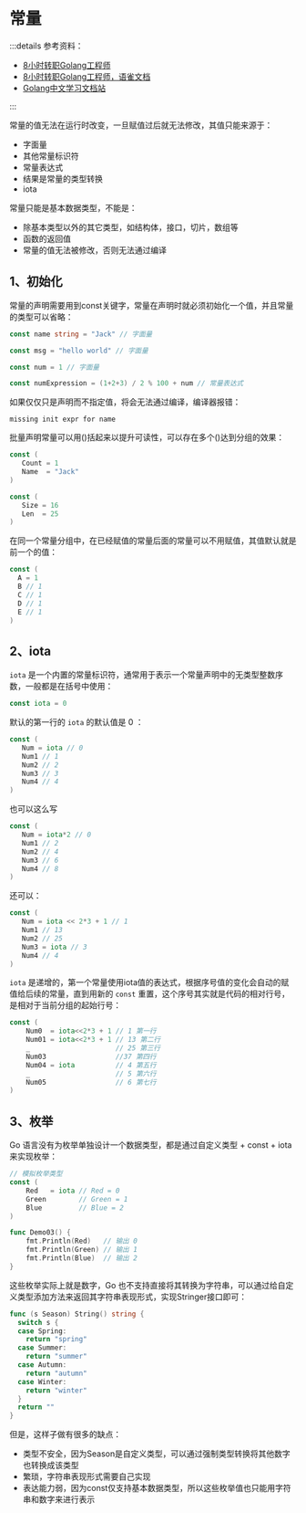 # 常量

:::details 参考资料：

- [8小时转职Golang工程师](https://www.bilibili.com/video/BV1gf4y1r79E)
- [8小时转职Golang工程师，语雀文档](https://www.yuque.com/aceld/mo95lb)
- [Golang中文学习文档站](https://golang.halfiisland.com/)

:::

常量的值无法在运行时改变，一旦赋值过后就无法修改，其值只能来源于：

- 字面量
- 其他常量标识符
- 常量表达式
- 结果是常量的类型转换
- iota

常量只能是基本数据类型，不能是：

- 除基本类型以外的其它类型，如结构体，接口，切片，数组等
- 函数的返回值
- 常量的值无法被修改，否则无法通过编译

## 1、初始化

常量的声明需要用到const关键字，常量在声明时就必须初始化一个值，并且常量的类型可以省略：

````go
const name string = "Jack" // 字面量

const msg = "hello world" // 字面量

const num = 1 // 字面量

const numExpression = (1+2+3) / 2 % 100 + num // 常量表达式
````

如果仅仅只是声明而不指定值，将会无法通过编译，编译器报错：

````
missing init expr for name
````

批量声明常量可以用()括起来以提升可读性，可以存在多个()达到分组的效果：

````go
const (
   Count = 1
   Name  = "Jack"
)

const (
   Size = 16
   Len  = 25
)
````

在同一个常量分组中，在已经赋值的常量后面的常量可以不用赋值，其值默认就是前一个的值：

````go
const (
  A = 1
  B // 1
  C // 1
  D // 1
  E // 1
)
````

## 2、iota

`iota` 是一个内置的常量标识符，通常用于表示一个常量声明中的无类型整数序数，一般都是在括号中使用：

````go
const iota = 0
````

默认的第一行的 `iota` 的默认值是 0 ： 

````go
const (
   Num = iota // 0
   Num1 // 1
   Num2 // 2
   Num3 // 3
   Num4 // 4
)
````

也可以这么写

````go
const (
   Num = iota*2 // 0
   Num1 // 2
   Num2 // 4
   Num3 // 6
   Num4 // 8
)
````

还可以：

````go
const (
   Num = iota << 2*3 + 1 // 1
   Num1 // 13
   Num2 // 25
   Num3 = iota // 3
   Num4 // 4
)
````

`iota` 是递增的，第一个常量使用iota值的表达式，根据序号值的变化会自动的赋值给后续的常量，直到用新的 `const`
重置，这个序号其实就是代码的相对行号，是相对于当前分组的起始行号：

````go
const (
	Num0  = iota<<2*3 + 1 // 1 第一行
	Num01 = iota<<2*3 + 1 // 13 第二行
	_                     // 25 第三行
	Num03                 //37 第四行
	Num04 = iota          // 4 第五行
	_                     // 5 第六行
	Num05                 // 6 第七行
)
````

## 3、枚举

Go 语言没有为枚举单独设计一个数据类型，都是通过自定义类型 + const + iota 来实现枚举：

````go
// 模拟枚举类型
const (
	Red   = iota // Red = 0
	Green        // Green = 1
	Blue         // Blue = 2
)

func Demo03() {
	fmt.Println(Red)   // 输出 0
	fmt.Println(Green) // 输出 1
	fmt.Println(Blue)  // 输出 2
}
````

这些枚举实际上就是数字，Go 也不支持直接将其转换为字符串，可以通过给自定义类型添加方法来返回其字符串表现形式，实现Stringer接口即可：

````go
func (s Season) String() string {
  switch s {
  case Spring:
    return "spring"
  case Summer:
    return "summer"
  case Autumn:
    return "autumn"
  case Winter:
    return "winter"
  }
  return ""
}
````

但是，这样子做有很多的缺点：

- 类型不安全，因为Season是自定义类型，可以通过强制类型转换将其他数字也转换成该类型
- 繁琐，字符串表现形式需要自己实现
- 表达能力弱，因为const仅支持基本数据类型，所以这些枚举值也只能用字符串和数字来进行表示